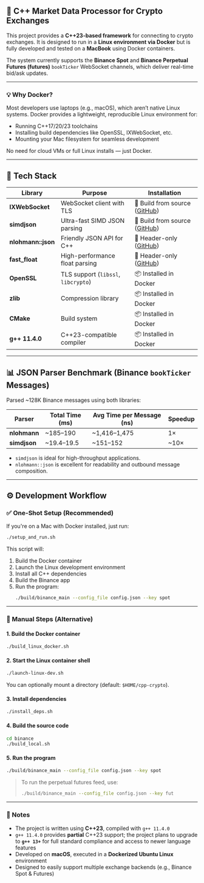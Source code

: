 ## 🚀 C++ Market Data Processor for Crypto Exchanges

This project provides a **C++23-based framework** for connecting to crypto exchanges. It is designed to run in a **Linux environment via Docker** but is fully developed and tested on a **MacBook** using Docker containers.

The system currently supports the **Binance Spot** and **Binance Perpetual Futures (futures)** `bookTicker` WebSocket channels, which deliver real-time bid/ask updates.

---

### 💡 Why Docker?

Most developers use laptops (e.g., macOS), which aren’t native Linux systems. Docker provides a lightweight, reproducible Linux environment for:

- Running C++17/20/23 toolchains
- Installing build dependencies like OpenSSL, IXWebSocket, etc.
- Mounting your Mac filesystem for seamless development

No need for cloud VMs or full Linux installs — just Docker.

---

## 🧰 Tech Stack

| Library            | Purpose                                               | Installation                                                                 |
|--------------------|-------------------------------------------------------|------------------------------------------------------------------------------|
| **IXWebSocket**     | WebSocket client with TLS                            | 🔧 Build from source ([GitHub](https://github.com/machinezone/IXWebSocket)) |
| **simdjson**        | Ultra-fast SIMD JSON parsing                         | 🔧 Build from source ([GitHub](https://github.com/simdjson/simdjson))       |
| **nlohmann::json**  | Friendly JSON API for C++                            | 📄 Header-only ([GitHub](https://github.com/nlohmann/json))                 |
| **fast_float**      | High-performance float parsing                       | 📄 Header-only ([GitHub](https://github.com/fastfloat/fast_float))          |
| **OpenSSL**         | TLS support (`libssl`, `libcrypto`)                 | 📦 Installed in Docker                                                       |
| **zlib**            | Compression library                                  | 📦 Installed in Docker                                                       |
| **CMake**           | Build system                                         | 📦 Installed in Docker                                                       |
| **g++ 11.4.0**      | C++23-compatible compiler                            | 📦 Installed in Docker                                                       |

---

## 📊 JSON Parser Benchmark (Binance `bookTicker` Messages)

Parsed ~128K Binance messages using both libraries:

| Parser        | Total Time (ms) | Avg Time per Message (ns) | Speedup |
|---------------|------------------|----------------------------|---------|
| **nlohmann**  | ~185–190         | ~1,416–1,475               | 1×      |
| **simdjson**  | ~19.4–19.5       | ~151–152                   | ~10×    |

- `simdjson` is ideal for high-throughput applications.
- `nlohmann::json` is excellent for readability and outbound message composition.

---

## ⚙️ Development Workflow

### ✅ One-Shot Setup (Recommended)

If you're on a Mac with Docker installed, just run:

```sh
./setup_and_run.sh
```

This script will:
1. Build the Docker container
2. Launch the Linux development environment
3. Install all C++ dependencies
4. Build the Binance app
5. Run the program:
   ```sh
   ./build/binance_main --config_file config.json --key spot
   ```

---

### 🧭 Manual Steps (Alternative)

#### 1. Build the Docker container

```sh
./build_linux_docker.sh
```

#### 2. Start the Linux container shell

```sh
./launch-linux-dev.sh
```

You can optionally mount a directory (default: `$HOME/cpp-crypto`).

#### 3. Install dependencies

```sh
./install_deps.sh
```

#### 4. Build the source code

```sh
cd binance
./build_local.sh
```

#### 5. Run the program

```sh
./build/binance_main --config_file config.json --key spot
```

> To run the perpetual futures feed, use:
> ```sh
> ./build/binance_main --config_file config.json --key fut
> ```

---

### 📝 Notes

- The project is written using **C++23**, compiled with `g++ 11.4.0`
- `g++ 11.4.0` provides **partial** C++23 support; the project plans to upgrade to **`g++ 13+`** for full standard compliance and access to newer language features
- Developed on **macOS**, executed in a **Dockerized Ubuntu Linux** environment
- Designed to easily support multiple exchange backends (e.g., Binance Spot & Futures)

